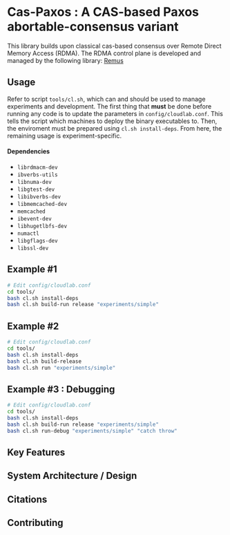 # Cas-Paxos : A CAS-based Paxos abortable-consensus variant

This library builds upon classical cas-based consensus over Remote Direct Memory Access (RDMA). 
The RDMA control plane is developed and managed by the following library: [Remus](https://github.com/sss-lehigh/remus)

## Usage

Refer to script `tools/cl.sh`, which can and should be used to manage experiments and development. 
The first thing that **must** be done before running any code is to update the parameters in `config/cloudlab.conf`. This tells the script which machines to deploy the binary executables to. Then, the enviroment must be prepared using `cl.sh install-deps`. From here, the remaining usage is experiment-specific. 
#### Dependencies
- `librdmacm-dev`
-  `ibverbs-utils `
-  `libnuma-dev`
-  `libgtest-dev`
-  `libibverbs-dev`
-  `libmemcached-dev`
-  `memcached `
-  `ibevent-dev`
-  `libhugetlbfs-dev`
-  `numactl`
-  `libgflags-dev` 
-  `libssl-dev`

Example #1
---
```bash
# Edit config/cloudlab.conf
cd tools/
bash cl.sh install-deps
bash cl.sh build-run release "experiments/simple"
```
Example #2
---
```bash
# Edit config/cloudlab.conf
cd tools/
bash cl.sh install-deps
bash cl.sh build-release
bash cl.sh run "experiments/simple"
```

Example #3 : Debugging
---
```bash
# Edit config/cloudlab.conf
cd tools/
bash cl.sh install-deps
bash cl.sh build-run release "experiments/simple"
bash cl.sh run-debug "experiments/simple" "catch throw"
```

## Key Features

## System Architecture / Design

## Citations

## Contributing